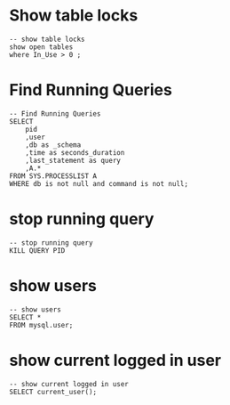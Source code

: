 # Show table locks
```
-- show table locks
show open tables 
where In_Use > 0 ;
```

# Find Running Queries
```
-- Find Running Queries
SELECT
    pid
    ,user
    ,db as _schema
    ,time as seconds_duration
    ,last_statement as query 
    ,A.* 
FROM SYS.PROCESSLIST A
WHERE db is not null and command is not null;
```

# stop running query
```
-- stop running query
KILL QUERY PID
```

# show users
```
-- show users
SELECT *
FROM mysql.user;
```
# show current logged in user
```
-- show current logged in user
SELECT current_user();
```
